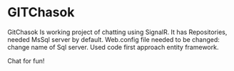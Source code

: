 # GITChasok

GitChasok Is working project of chatting using SignalR. 
It has Repositories, needed MsSql server by default.
Web.config file needed to be changed: change name of Sql server.
Used code first approach entity framework.

Chat for fun!
